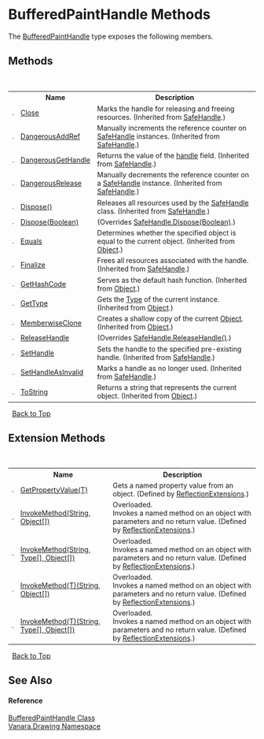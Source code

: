 # BufferedPaintHandle Methods
 

The <a href="a766067f-9273-1b1c-b2bd-4a3f400fb603">BufferedPaintHandle</a> type exposes the following members.


## Methods
&nbsp;<table><tr><th></th><th>Name</th><th>Description</th></tr><tr><td>![Public method](media/pubmethod.gif "Public method")</td><td><a href="http://msdn2.microsoft.com/en-us/library/k296d386" target="_blank">Close</a></td><td>
Marks the handle for releasing and freeing resources.
 (Inherited from <a href="http://msdn2.microsoft.com/en-us/library/7s3yckbh" target="_blank">SafeHandle</a>.)</td></tr><tr><td>![Public method](media/pubmethod.gif "Public method")</td><td><a href="http://msdn2.microsoft.com/en-us/library/a1cssf5t" target="_blank">DangerousAddRef</a></td><td>
Manually increments the reference counter on <a href="http://msdn2.microsoft.com/en-us/library/7s3yckbh" target="_blank">SafeHandle</a> instances.
 (Inherited from <a href="http://msdn2.microsoft.com/en-us/library/7s3yckbh" target="_blank">SafeHandle</a>.)</td></tr><tr><td>![Public method](media/pubmethod.gif "Public method")</td><td><a href="http://msdn2.microsoft.com/en-us/library/277heftx" target="_blank">DangerousGetHandle</a></td><td>
Returns the value of the <a href="http://msdn2.microsoft.com/en-us/library/exzskf0s" target="_blank">handle</a> field.
 (Inherited from <a href="http://msdn2.microsoft.com/en-us/library/7s3yckbh" target="_blank">SafeHandle</a>.)</td></tr><tr><td>![Public method](media/pubmethod.gif "Public method")</td><td><a href="http://msdn2.microsoft.com/en-us/library/k2ba91w2" target="_blank">DangerousRelease</a></td><td>
Manually decrements the reference counter on a <a href="http://msdn2.microsoft.com/en-us/library/7s3yckbh" target="_blank">SafeHandle</a> instance.
 (Inherited from <a href="http://msdn2.microsoft.com/en-us/library/7s3yckbh" target="_blank">SafeHandle</a>.)</td></tr><tr><td>![Public method](media/pubmethod.gif "Public method")</td><td><a href="http://msdn2.microsoft.com/en-us/library/4h5yzadk" target="_blank">Dispose()</a></td><td>
Releases all resources used by the <a href="http://msdn2.microsoft.com/en-us/library/7s3yckbh" target="_blank">SafeHandle</a> class.
 (Inherited from <a href="http://msdn2.microsoft.com/en-us/library/7s3yckbh" target="_blank">SafeHandle</a>.)</td></tr><tr><td>![Protected method](media/protmethod.gif "Protected method")</td><td><a href="37e90807-d964-be50-4b6e-8f8902420822">Dispose(Boolean)</a></td><td> (Overrides <a href="http://msdn2.microsoft.com/en-us/library/ms146715" target="_blank">SafeHandle.Dispose(Boolean)</a>.)</td></tr><tr><td>![Public method](media/pubmethod.gif "Public method")</td><td><a href="http://msdn2.microsoft.com/en-us/library/bsc2ak47" target="_blank">Equals</a></td><td>
Determines whether the specified object is equal to the current object.
 (Inherited from <a href="http://msdn2.microsoft.com/en-us/library/e5kfa45b" target="_blank">Object</a>.)</td></tr><tr><td>![Protected method](media/protmethod.gif "Protected method")</td><td><a href="http://msdn2.microsoft.com/en-us/library/f967bh71" target="_blank">Finalize</a></td><td>
Frees all resources associated with the handle.
 (Inherited from <a href="http://msdn2.microsoft.com/en-us/library/7s3yckbh" target="_blank">SafeHandle</a>.)</td></tr><tr><td>![Public method](media/pubmethod.gif "Public method")</td><td><a href="http://msdn2.microsoft.com/en-us/library/zdee4b3y" target="_blank">GetHashCode</a></td><td>
Serves as the default hash function.
 (Inherited from <a href="http://msdn2.microsoft.com/en-us/library/e5kfa45b" target="_blank">Object</a>.)</td></tr><tr><td>![Public method](media/pubmethod.gif "Public method")</td><td><a href="http://msdn2.microsoft.com/en-us/library/dfwy45w9" target="_blank">GetType</a></td><td>
Gets the <a href="http://msdn2.microsoft.com/en-us/library/42892f65" target="_blank">Type</a> of the current instance.
 (Inherited from <a href="http://msdn2.microsoft.com/en-us/library/e5kfa45b" target="_blank">Object</a>.)</td></tr><tr><td>![Protected method](media/protmethod.gif "Protected method")</td><td><a href="http://msdn2.microsoft.com/en-us/library/57ctke0a" target="_blank">MemberwiseClone</a></td><td>
Creates a shallow copy of the current <a href="http://msdn2.microsoft.com/en-us/library/e5kfa45b" target="_blank">Object</a>.
 (Inherited from <a href="http://msdn2.microsoft.com/en-us/library/e5kfa45b" target="_blank">Object</a>.)</td></tr><tr><td>![Protected method](media/protmethod.gif "Protected method")</td><td><a href="91869a01-e966-2db4-a8f9-1e6d9b4f58da">ReleaseHandle</a></td><td> (Overrides <a href="http://msdn2.microsoft.com/en-us/library/22ywedf6" target="_blank">SafeHandle.ReleaseHandle()</a>.)</td></tr><tr><td>![Protected method](media/protmethod.gif "Protected method")</td><td><a href="http://msdn2.microsoft.com/en-us/library/9s47xzk4" target="_blank">SetHandle</a></td><td>
Sets the handle to the specified pre-existing handle.
 (Inherited from <a href="http://msdn2.microsoft.com/en-us/library/7s3yckbh" target="_blank">SafeHandle</a>.)</td></tr><tr><td>![Public method](media/pubmethod.gif "Public method")</td><td><a href="http://msdn2.microsoft.com/en-us/library/18fth6d8" target="_blank">SetHandleAsInvalid</a></td><td>
Marks a handle as no longer used.
 (Inherited from <a href="http://msdn2.microsoft.com/en-us/library/7s3yckbh" target="_blank">SafeHandle</a>.)</td></tr><tr><td>![Public method](media/pubmethod.gif "Public method")</td><td><a href="http://msdn2.microsoft.com/en-us/library/7bxwbwt2" target="_blank">ToString</a></td><td>
Returns a string that represents the current object.
 (Inherited from <a href="http://msdn2.microsoft.com/en-us/library/e5kfa45b" target="_blank">Object</a>.)</td></tr></table>&nbsp;
<a href="#bufferedpainthandle-methods">Back to Top</a>

## Extension Methods
&nbsp;<table><tr><th></th><th>Name</th><th>Description</th></tr><tr><td>![Public Extension Method](media/pubextension.gif "Public Extension Method")</td><td><a href="609b1449-9696-245e-03a2-e22beb84efe1">GetPropertyValue(T)</a></td><td>
Gets a named property value from an object.
 (Defined by <a href="00588eb4-ca31-ef7e-81da-3ce105aa9b63">ReflectionExtensions</a>.)</td></tr><tr><td>![Public Extension Method](media/pubextension.gif "Public Extension Method")</td><td><a href="cc997716-244b-d4f1-e26d-139cc82ce6b0">InvokeMethod(String, Object[])</a></td><td>Overloaded.  
Invokes a named method on an object with parameters and no return value.
 (Defined by <a href="00588eb4-ca31-ef7e-81da-3ce105aa9b63">ReflectionExtensions</a>.)</td></tr><tr><td>![Public Extension Method](media/pubextension.gif "Public Extension Method")</td><td><a href="35c20259-aa16-9a35-254f-8bf630272463">InvokeMethod(String, Type[], Object[])</a></td><td>Overloaded.  
Invokes a named method on an object with parameters and no return value.
 (Defined by <a href="00588eb4-ca31-ef7e-81da-3ce105aa9b63">ReflectionExtensions</a>.)</td></tr><tr><td>![Public Extension Method](media/pubextension.gif "Public Extension Method")</td><td><a href="39c67efc-5f5d-9e71-64bc-8e89b4589f75">InvokeMethod(T)(String, Object[])</a></td><td>Overloaded.  
Invokes a named method on an object with parameters and no return value.
 (Defined by <a href="00588eb4-ca31-ef7e-81da-3ce105aa9b63">ReflectionExtensions</a>.)</td></tr><tr><td>![Public Extension Method](media/pubextension.gif "Public Extension Method")</td><td><a href="4a4da18e-d1a2-3a1f-28b0-10fb9f9646e6">InvokeMethod(T)(String, Type[], Object[])</a></td><td>Overloaded.  
Invokes a named method on an object with parameters and no return value.
 (Defined by <a href="00588eb4-ca31-ef7e-81da-3ce105aa9b63">ReflectionExtensions</a>.)</td></tr></table>&nbsp;
<a href="#bufferedpainthandle-methods">Back to Top</a>

## See Also


#### Reference
<a href="a766067f-9273-1b1c-b2bd-4a3f400fb603">BufferedPaintHandle Class</a><br /><a href="244457de-0d9a-a7a6-a8cb-8ad874eb779f">Vanara.Drawing Namespace</a><br />